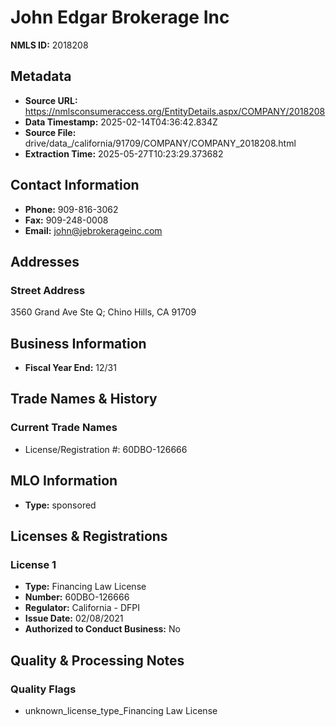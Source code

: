 # John Edgar Brokerage Inc

**NMLS ID:** 2018208

## Metadata
- **Source URL:** https://nmlsconsumeraccess.org/EntityDetails.aspx/COMPANY/2018208
- **Data Timestamp:** 2025-02-14T04:36:42.834Z
- **Source File:** drive/data_/california/91709/COMPANY/COMPANY_2018208.html
- **Extraction Time:** 2025-05-27T10:23:29.373682

## Contact Information
- **Phone:** 909-816-3062
- **Fax:** 909-248-0008
- **Email:** john@jebrokerageinc.com

## Addresses
### Street Address
3560 Grand Ave Ste Q; Chino Hills, CA 91709

## Business Information
- **Fiscal Year End:** 12/31

## Trade Names & History
### Current Trade Names
- License/Registration #: 60DBO-126666

## MLO Information
- **Type:** sponsored

## Licenses & Registrations

### License 1
- **Type:** Financing Law License
- **Number:** 60DBO-126666
- **Regulator:** California - DFPI
- **Issue Date:** 02/08/2021
- **Authorized to Conduct Business:** No

## Quality & Processing Notes
### Quality Flags
- unknown_license_type_Financing Law License
